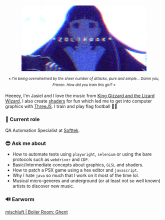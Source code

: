 <p align="center">
	<img src="./assets/fern_zoltraak_opt.gif">
</p>

<p align="center">
<sup>
<i>
« I'm being overwhelmed by the sheer number of attacks, pure and simple... Damn you, Frieren. How did you train this girl? »
</i>
</sup>
</p>

Heeeey, I'm Jasiel and I love the music from [King Gizzard and the Lizard Wizard](https://www.youtube.com/watch?v=IpUKO-WKaqo), I also create [shaders](https://www.shadertoy.com/user/Darkensses) for fun which led me to get into computer graphics with [ThreeJS](https://x.com/Darkensses/status/1887982603866698227). I train and play flag football 🚩🏈

### 💼 Current role
QA Automation Specialist at [Softtek](https://www.softtek.com).

### 😎 Ask me about
- How to automate tests using `playwright`, `selenium` or using the bare protocols such as `webdriver` and `CDP`.
- Basic/Intermediate concepts about graphics, `GLSL` and shaders.
- How to patch a PSX game using a hex editor and `javascript`.
- Why I hate `java` so much that I work on it most of the time lol.
- Musical micro-generes and underground (or at least not so well known) artists to discover new music.

### 🔊 Earworm
[mischluft | Boiler Room: Ghent](https://www.youtube.com/watch?v=_xR-kppeKY8)
